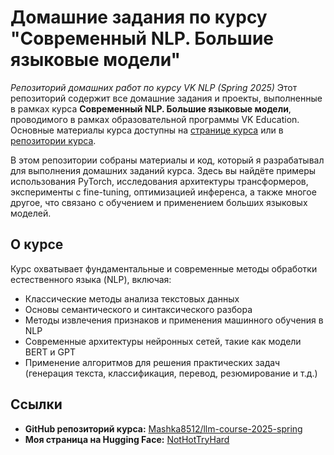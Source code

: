 # Домашние задания по курсу "Современный NLP. Большие языковые модели"
_Репозиторий домашних работ по курсу VK NLP (Spring 2025)_
Этот репозиторий содержит все домашние задания и проекты, выполненные в рамках курса **Современный NLP. Большие языковые модели**, проводимого в рамках образовательной программы VK Education. Основные материалы курса доступны на [странице курса]([https://github.com/Mashka8512/llm-course-2025-spring](https://education.vk.company/curriculum/program/discipline/2434/)) или в [репозитории курса]([https://github.com/Mashka8512/llm-course-2025-spring](https://github.com/Mashka8512/llm-course-2025-spring)).

В этом репозитории собраны материалы и код, который я разрабатывал для выполнения домашних заданий курса. Здесь вы найдёте примеры использования PyTorch, исследования архитектуры трансформеров, эксперименты с fine-tuning, оптимизацией инференса, а также многое другое, что связано с обучением и применением больших языковых моделей.

## О курсе

Курс охватывает фундаментальные и современные методы обработки естественного языка (NLP), включая:
- Классические методы анализа текстовых данных
- Основы семантического и синтаксического разбора
- Методы извлечения признаков и применения машинного обучения в NLP
- Современные архитектуры нейронных сетей, такие как модели BERT и GPT
- Применение алгоритмов для решения практических задач (генерация текста, классификация, перевод, резюмирование и т.д.)

## Ссылки

- **GitHub репозиторий курса:** [Mashka8512/llm-course-2025-spring](https://github.com/Mashka8512/llm-course-2025-spring)
- **Моя страница на Hugging Face:** [NotHotTryHard](https://huggingface.co/NotHotTryHard)
